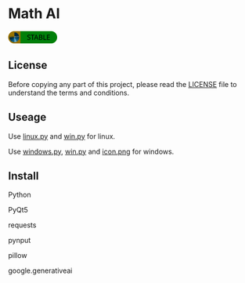# Math AI

[<img alt="Status" src="https://raw.githubusercontent.com/Orbinuity/.github/main/status/stable.png" width="100" height="25">](https://orbinuity.github.io/statusIcons)

## License

Before copying any part of this project, please read the [LICENSE](./LICENSE) file to understand the terms and conditions.

## Useage

Use [linux.py](./linux.py) and [win.py](./win.py) for linux.

Use [windows.py](./windows.py), [win.py](./win.py) and [icon.png](./icon.png) for windows.

## Install

Python

PyQt5

requests

pynput

pillow

google.generativeai